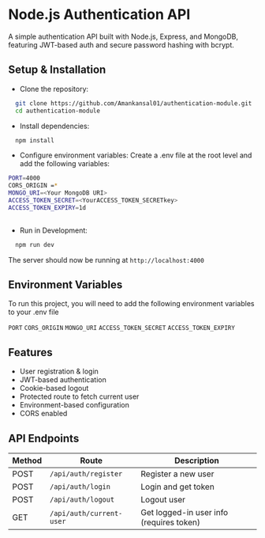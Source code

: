 # Node.js Authentication API

A simple authentication API built with Node.js, Express, and MongoDB, featuring JWT-based auth and secure password hashing with bcrypt.

## Setup & Installation

- Clone the repository:

```bash
  git clone https://github.com/Amankansal01/authentication-module.git
  cd authentication-module
```
    
- Install dependencies:

```bash
  npm install
```
- Configure environment variables: Create a .env file at the root level and add the following variables:

```bash
PORT=4000
CORS_ORIGIN =*
MONGO_URI=<Your MongoDB URI>
ACCESS_TOKEN_SECRET=<YourACCESS_TOKEN_SECRETkey>
ACCESS_TOKEN_EXPIRY=1d
  

```
    
- Run in Development:

```bash
  npm run dev
```

The server should now be running at `http://localhost:4000`
## Environment Variables

To run this project, you will need to add the following environment variables to your .env file

`PORT`
`CORS_ORIGIN`
`MONGO_URI`
`ACCESS_TOKEN_SECRET`
`ACCESS_TOKEN_EXPIRY`


## Features

- User registration & login
- JWT-based authentication
- Cookie-based logout
- Protected route to fetch current user
- Environment-based configuration
- CORS enabled


## API Endpoints

| Method | Route                  | Description           |
|--------|------------------------|-----------------------|
| POST   | `/api/auth/register`   | Register a new user   |
| POST   | `/api/auth/login`      | Login and get token   |
| POST   | `/api/auth/logout`     | Logout user           |
| GET    | `/api/auth/current-user` | Get logged-in user info (requires token) |




